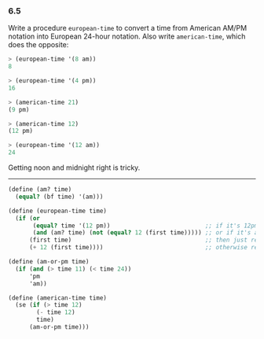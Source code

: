 ### 6.5

Write a procedure `european-time` to convert a time from American AM/PM notation into European 24-hour notation. Also write `american-time`, which does the opposite:

~~~ scheme
> (european-time '(8 am))
8

> (european-time '(4 pm))
16

> (american-time 21)
(9 pm)

> (american-time 12)
(12 pm)

> (european-time '(12 am))
24
~~~

Getting noon and midnight right is tricky.

***

~~~ scheme
(define (am? time)
  (equal? (bf time) '(am)))

(define (european-time time)
  (if (or
       (equal? time '(12 pm))                           ;; if it's 12pm
       (and (am? time) (not (equal? 12 (first time))))) ;; or if it's am and not 12
      (first time)                                      ;; then just return the hour
      (+ 12 (first time))))                             ;; otherwise return the hour + 12

(define (am-or-pm time)
  (if (and (> time 11) (< time 24))
      'pm
      'am))

(define (american-time time)
  (se (if (> time 12)
        (- time 12)
        time)
      (am-or-pm time)))
~~~